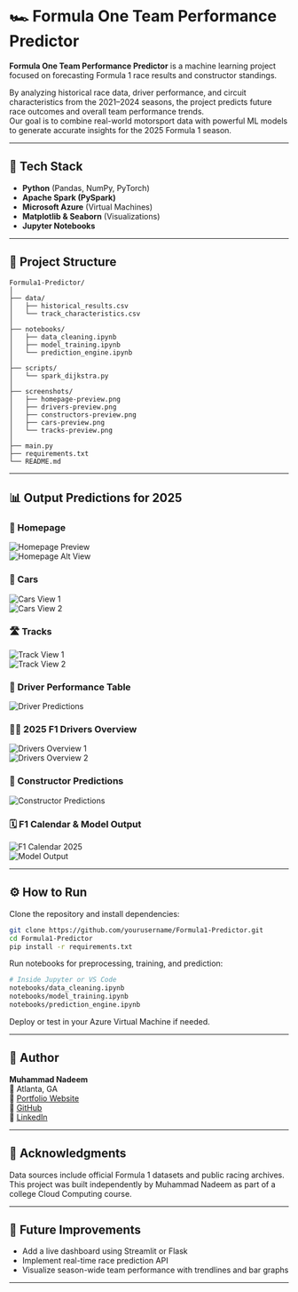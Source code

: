 # 🏎️ Formula One Team Performance Predictor

**Formula One Team Performance Predictor** is a machine learning project focused on forecasting Formula 1 race results and constructor standings.

By analyzing historical race data, driver performance, and circuit characteristics from the 2021–2024 seasons, the project predicts future race outcomes and overall team performance trends.  
Our goal is to combine real-world motorsport data with powerful ML models to generate accurate insights for the 2025 Formula 1 season.

---

## 🚀 Tech Stack

- **Python** (Pandas, NumPy, PyTorch)
- **Apache Spark (PySpark)**
- **Microsoft Azure** (Virtual Machines)
- **Matplotlib & Seaborn** (Visualizations)
- **Jupyter Notebooks**

---

## 📁 Project Structure

```
Formula1-Predictor/
│
├── data/
│   ├── historical_results.csv
│   └── track_characteristics.csv
│
├── notebooks/
│   ├── data_cleaning.ipynb
│   ├── model_training.ipynb
│   └── prediction_engine.ipynb
│
├── scripts/
│   └── spark_dijkstra.py
│
├── screenshots/
│   ├── homepage-preview.png
│   ├── drivers-preview.png
│   ├── constructors-preview.png
│   ├── cars-preview.png
│   └── tracks-preview.png
│
├── main.py
├── requirements.txt
└── README.md
```

---

## 📊 Output Predictions for 2025

### 🏁 Homepage
![Homepage Preview](screenshots/homepage1.png)  
![Homepage Alt View](screenshots/homepage2.png)

### 🚗 Cars
![Cars View 1](screenshots/cars1.png)  
![Cars View 2](screenshots/cars2.png)

### 🛣️ Tracks
![Track View 1](screenshots/tracks1.png)  
![Track View 2](screenshots/tracks2.png)

### 🧠 Driver Performance Table
![Driver Predictions](screenshots/driver%20prediction.png)

### 🧑‍🚀 2025 F1 Drivers Overview
![Drivers Overview 1](screenshots/drivers1.png)  
![Drivers Overview 2](screenshots/drivers2.png)

### 🏢 Constructor Predictions
![Constructor Predictions](screenshots/constructor%20prediction.png)

### 🗓️ F1 Calendar & Model Output
![F1 Calendar 2025](screenshots/F1%20Calender%202025.png)  
![Model Output](screenshots/output.png)

---

## ⚙️ How to Run

Clone the repository and install dependencies:

```bash
git clone https://github.com/yourusername/Formula1-Predictor.git
cd Formula1-Predictor
pip install -r requirements.txt
```

Run notebooks for preprocessing, training, and prediction:

```bash
# Inside Jupyter or VS Code
notebooks/data_cleaning.ipynb
notebooks/model_training.ipynb
notebooks/prediction_engine.ipynb
```

Deploy or test in your Azure Virtual Machine if needed.

---

## 👤 Author

**Muhammad Nadeem**  
📍 Atlanta, GA  
🔗 [Portfolio Website](https://harris1250.github.io/muhammad-portfolio)  
🐙 [GitHub](https://github.com/Harris1250)  
🔗 [LinkedIn](https://www.linkedin.com/in/muhammad-nadeem-977683251)

---

## 📌 Acknowledgments

Data sources include official Formula 1 datasets and public racing archives.  
This project was built independently by Muhammad Nadeem as part of a college Cloud Computing course.

---

## 🧠 Future Improvements

- Add a live dashboard using Streamlit or Flask  
- Implement real-time race prediction API  
- Visualize season-wide team performance with trendlines and bar graphs

---
